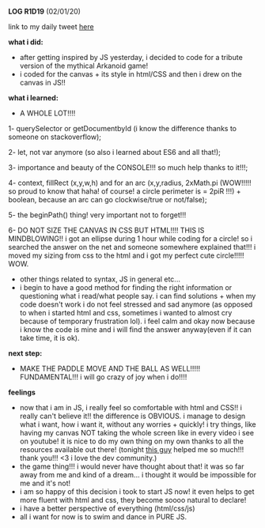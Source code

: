 **LOG R1D19** (02/01/20)

link to my daily tweet [here](https://twitter.com/Nightcoder2/status/1212621969046331392)

**what i did:**
- after getting inspired by JS yesterday, i decided to code for a tribute version of the mythical Arkanoid game!
- i coded for the canvas + its style in html/CSS and then i drew on the canvas in JS!!

**what i learned:**
- A WHOLE LOT!!!! 

1- querySelector or getDocumentbyId (i know the difference thanks to someone on stackoverflow);

2- let, not var anymore (so also i learned about ES6 and all that!);

3- importance and beauty of the CONSOLE!!! so much help thanks to it!!!;

4- context, fillRect (x,y,w,h) and for an arc (x,y,radius, 2xMath.pi (WOW!!!!! so proud to know that haha! of course! a circle perimeter is = 2piR !!!) + boolean, because an arc can go clockwise/true or not/false);

5- the beginPath() thing! very important not to forget!!!

6- DO NOT SIZE THE CANVAS IN CSS BUT HTML!!!! THIS IS MINDBLOWING!! i got an ellipse during 1 hour while coding for a circle! so i searched the answer on the net and someone somewhere explained that!!!
i moved my sizing from css to the html and i got my perfect cute circle!!!!! WOW.

- other things related to syntax, JS in general etc...
- i begin to have a good method for finding the right information or questioning what i read/what people say. 
i can find solutions + when my code doesn't work i do not feel stressed and sad anymore (as opposed to when i started html and css, sometimes i wanted to almost cry because of temporary frustration lol).
i feel calm and okay now because i know the code is mine and i will find the answer anyway(even if it can take time, it is ok).

**next step:**
- MAKE THE PADDLE MOVE AND THE BALL AS WELL!!!!! FUNDAMENTAL!!! i will go crazy of joy when i do!!!!
 
 **feelings**
 - now that i am in JS, i really feel so comfortable with html and CSS!! i really can't believe it!! the difference is OBVIOUS.
 i manage to design what i want, how i want it, without any worries + quickly! 
 i try things, like having my canvas NOT taking the whole screen like in every video i see on youtube!
 it is nice to do my own thing on my own thanks to all the resources available out there! (tonight [this guy](https://twitter.com/christopher4lis) helped me so much!!! 
 thank you!!! <3 i love the dev community.)  
 - the game thing!!! i would never have thought about that! it was so far away from me and kind of a dream... 
 i thought it would be impossible for me and it's not!
 - i am so happy of this decision i took to start JS now! it even helps to get more fluent with html and css, they become soooo natural to declare! 
 - i have a better perspective of everything (html/css/js)
 - all i want for now is to swim and dance in PURE JS.
 
 
